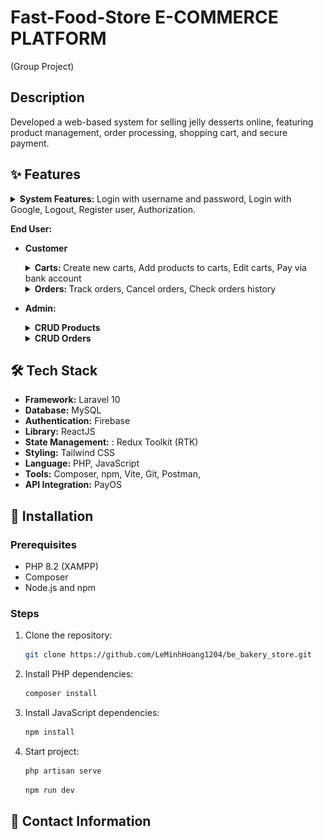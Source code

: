 # Fast-Food-Store E-COMMERCE PLATFORM

(Group Project)

## Description

Developed a web-based system for selling jelly desserts online, featuring product management, order
processing, shopping cart, and secure payment.

## ✨ Features

<details>
  <summary><strong>System Features:</strong> Login with username and password, Login with Google, Logout, Register user, Authorization.</summary>
    
<img src="/readme/login.png" alt="Login Image" title="Login" width="600px">
<img src="/readme/register.png" alt="Register Image" title="Login" width="600px">


</details>

**End User:**

- **Customer**
  <details>
    <summary><strong>Carts: </strong> Create new carts, Add products to carts, Edit carts, Pay via bank account</summary>
    <img src="/readme/menu.png" alt="Menu Image" title="Menu" width="600px">
  <img src="/readme/add_to_cart.png" alt="Add product to carts Image" title="Add product to carts" width="600px">
  <img src="/readme/select_cart.png" alt="Select carts Image" title="Select carts" width="600px">
  <img src="/readme/edit_cart.png" alt="Edit cart Image" title="Edit cart" width="600px">
  <img src="/readme/payment_detail.png" alt="Payment Detail Image" title="Payment Detail" width="600px">
  <img src="/readme/qr.png" alt="QR Image" title="QR" width="600px">
  </details>

    <details>
    <summary><strong>Orders: </strong> Track orders, Cancel orders, Check orders history</summary>
    <img src="/readme/order_history.png" alt="Order History Image" title="Order History">
  </details>

- **Admin:**
  <details>
    <summary><strong>CRUD Products </strong></summary>
    <img src="/readme/product_list.png" alt="Product List Image" title="Product List" width="600px">
    <img src="/readme/product_create.png" alt="Create Product Image" title="Create Product" width="600px">
    <img src="/readme/product_update.png" alt="Update Product Image" title="Update Product" width="600px">
  </details>
  <details>
    <summary><strong>CRUD Orders </strong></summary>
    <img src="/readme/order_list.png" alt="Order List Image" title="Order List" width="600px">
    <img src="/readme/order_create.png" alt="Create Order Image" title="Create Order" width="600px">
    <img src="/readme/order_update.png" alt="Update Order Image" title="Update Order" width="600px">
  </details>

## 🛠️ Tech Stack

- <b>Framework:</b> Laravel 10
- <b>Database:</b> MySQL
- <b>Authentication:</b> Firebase
- <b>Library:</b> ReactJS
- <b>State Management:</b> : Redux Toolkit (RTK)
- <b>Styling:</b> Tailwind CSS
- <b>Language:</b> PHP, JavaScript
- <b>Tools:</b> Composer, npm, Vite, Git, Postman,
- <b>API Integration:</b> PayOS

## 🚀 Installation

### Prerequisites

- PHP 8.2 (XAMPP)
- Composer
- Node.js and npm

### Steps

1. Clone the repository:
    ```sh
    git clone https://github.com/LeMinhHoang1204/be_bakery_store.git
    ```
2. Install PHP dependencies:
    ```sh
    composer install
    ```
3. Install JavaScript dependencies:
    ```sh
    npm install
    ```
4. Start project:
    ```sh
    php artisan serve
    ```
    ```sh
   npm run dev
    ```

## 💌 Contact Information


